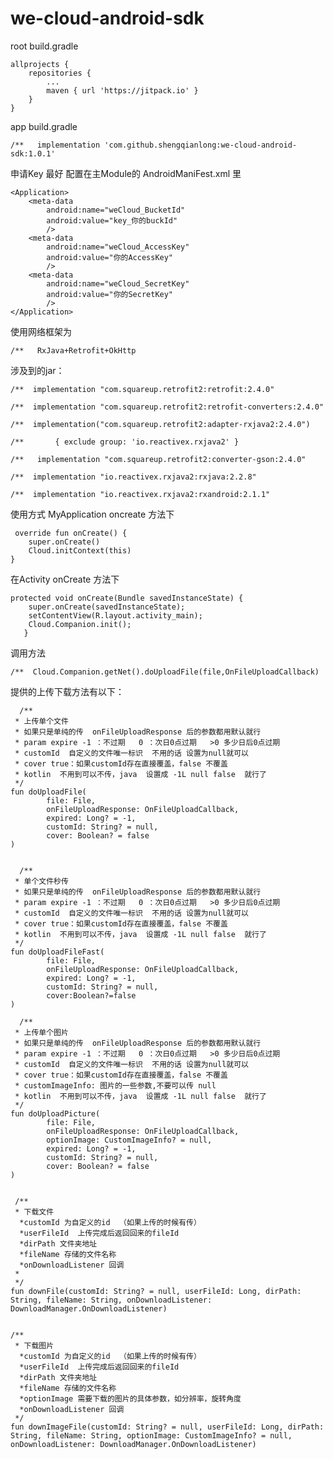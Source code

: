 # we-cloud-android-sdk

root build.gradle

	allprojects {
		repositories {
			...
			maven { url 'https://jitpack.io' }
		}
	}


app build.gradle 

    /**   implementation 'com.github.shengqianlong:we-cloud-android-sdk:1.0.1' 


申请Key 最好 配置在主Module的 AndroidManiFest.xml 里
	
	<Application>
		<meta-data
		    android:name="weCloud_BucketId"
		    android:value="key_你的buckId"
		    />
		<meta-data
		    android:name="weCloud_AccessKey"
		    android:value="你的AccessKey"
		    />
		<meta-data
		    android:name="weCloud_SecretKey"
		    android:value="你的SecretKey"
		    />
	</Application>
	
	
使用网络框架为

    /**   RxJava+Retrofit+OkHttp

涉及到的jar：

    /**  implementation "com.squareup.retrofit2:retrofit:2.4.0"
  
    /**  implementation "com.squareup.retrofit2:retrofit-converters:2.4.0"
  
    /**  implementation("com.squareup.retrofit2:adapter-rxjava2:2.4.0")
  
    /**       { exclude group: 'io.reactivex.rxjava2' }
          
    /**   implementation "com.squareup.retrofit2:converter-gson:2.4.0"
  
    /**  implementation "io.reactivex.rxjava2:rxjava:2.2.8"
  
    /**  implementation "io.reactivex.rxjava2:rxandroid:2.1.1"
  
  
  使用方式
  MyApplication oncreate 方法下
  
     override fun onCreate() {
        super.onCreate()
        Cloud.initContext(this)
    }
  
  
  在Activity onCreate 方法下
  
    protected void onCreate(Bundle savedInstanceState) {
        super.onCreate(savedInstanceState);
        setContentView(R.layout.activity_main);
        Cloud.Companion.init();
       }
  
  调用方法
  
    /**  Cloud.Companion.getNet().doUploadFile(file,OnFileUploadCallback)
   

  
  提供的上传下载方法有以下：
  
      /**
     * 上传单个文件
     * 如果只是单纯的传  onFileUploadResponse 后的参数都用默认就行
     * param expire -1 ：不过期   0 ：次日0点过期   >0 多少日后0点过期
     * customId  自定义的文件唯一标识  不用的话 设置为null就可以
     * cover true：如果customId存在直接覆盖，false 不覆盖
     * kotlin  不用到可以不传，java  设置成 -1L null false  就行了
     */
    fun doUploadFile(
            file: File,
            onFileUploadResponse: OnFileUploadCallback,
            expired: Long? = -1,
            customId: String? = null,
            cover: Boolean? = false
    )
    
    
      /**
     * 单个文件秒传
     * 如果只是单纯的传  onFileUploadResponse 后的参数都用默认就行
     * param expire -1 ：不过期   0 ：次日0点过期   >0 多少日后0点过期
     * customId  自定义的文件唯一标识  不用的话 设置为null就可以
     * cover true：如果customId存在直接覆盖，false 不覆盖
     * kotlin  不用到可以不传，java  设置成 -1L null false  就行了
     */
    fun doUploadFileFast(
            file: File,
            onFileUploadResponse: OnFileUploadCallback,
            expired: Long? = -1,
            customId: String? = null,
            cover:Boolean?=false
    )
    
      /**
     * 上传单个图片
     * 如果只是单纯的传  onFileUploadResponse 后的参数都用默认就行
     * param expire -1 ：不过期   0 ：次日0点过期   >0 多少日后0点过期
     * customId  自定义的文件唯一标识  不用的话 设置为null就可以
     * cover true：如果customId存在直接覆盖，false 不覆盖
     * customImageInfo: 图片的一些参数,不要可以传 null
     * kotlin  不用到可以不传，java  设置成 -1L null false  就行了
     */
    fun doUploadPicture(
            file: File,
            onFileUploadResponse: OnFileUploadCallback,
            optionImage: CustomImageInfo? = null,
            expired: Long? = -1,
            customId: String? = null,
            cover: Boolean? = false
    ) 
    
    
     /**
     * 下载文件
      *customId 为自定义的id  （如果上传的时候有传）
      *userFileId  上传完成后返回回来的fileId
      *dirPath 文件夹地址
      *fileName 存储的文件名称
      *onDownloadListener 回调
     *
     */
    fun downFile(customId: String? = null, userFileId: Long, dirPath: String, fileName: String, onDownloadListener: DownloadManager.OnDownloadListener)
    
    
    /**
     * 下载图片
      *customId 为自定义的id  （如果上传的时候有传）
      *userFileId  上传完成后返回回来的fileId
      *dirPath 文件夹地址
      *fileName 存储的文件名称
      *optionImage 需要下载的图片的具体参数，如分辨率，旋转角度
      *onDownloadListener 回调
     */
    fun downImageFile(customId: String? = null, userFileId: Long, dirPath: String, fileName: String, optionImage: CustomImageInfo? = null, onDownloadListener: DownloadManager.OnDownloadListener) 
   
  
  
  

